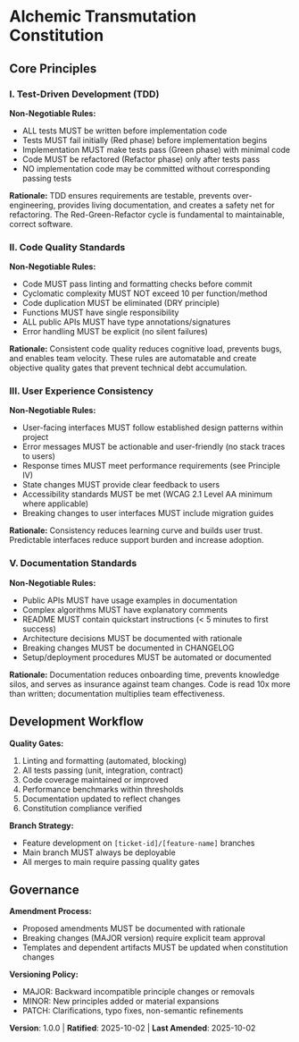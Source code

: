 <!--
Sync Impact Report:
- Version change: [TEMPLATE] → 1.0.0
- Initial constitution ratification
- Added principles:
  * I. Test-Driven Development (TDD)
  * II. Code Quality Standards
  * III. User Experience Consistency
  * IV. Performance Requirements
  * V. Documentation Standards
- Added sections:
  * Development Workflow (code review, quality gates, branch strategy)
  * Governance (amendment process, versioning, compliance review)
- Templates updated:
  * ✅ .specify/templates/plan-template.md (Constitution Check section with all 5 principles)
  * ✅ .specify/templates/spec-template.md (added Performance & UX requirement sections)
  * ✅ .specify/templates/tasks-template.md (constitutional requirement annotations added)
  * ✅ .specify/templates/agent-file-template.md (no changes needed - generic template)
- Follow-up TODOs: None
-->

# Alchemic Transmutation Constitution

## Core Principles

### I. Test-Driven Development (TDD)

**Non-Negotiable Rules:**

- ALL tests MUST be written before implementation code
- Tests MUST fail initially (Red phase) before implementation begins
- Implementation MUST make tests pass (Green phase) with minimal code
- Code MUST be refactored (Refactor phase) only after tests pass
- NO implementation code may be committed without corresponding passing tests

**Rationale:** TDD ensures requirements are testable, prevents over-engineering,
provides living documentation, and creates a safety net for refactoring. The
Red-Green-Refactor cycle is fundamental to maintainable, correct software.

### II. Code Quality Standards

**Non-Negotiable Rules:**

- Code MUST pass linting and formatting checks before commit
- Cyclomatic complexity MUST NOT exceed 10 per function/method
- Code duplication MUST be eliminated (DRY principle)
- Functions MUST have single responsibility
- ALL public APIs MUST have type annotations/signatures
- Error handling MUST be explicit (no silent failures)

**Rationale:** Consistent code quality reduces cognitive load, prevents bugs,
and enables team velocity. These rules are automatable and create objective
quality gates that prevent technical debt accumulation.

### III. User Experience Consistency

**Non-Negotiable Rules:**

- User-facing interfaces MUST follow established design patterns within project
- Error messages MUST be actionable and user-friendly (no stack traces to users)
- Response times MUST meet performance requirements (see Principle IV)
- State changes MUST provide clear feedback to users
- Accessibility standards MUST be met (WCAG 2.1 Level AA minimum where applicable)
- Breaking changes to user interfaces MUST include migration guides

**Rationale:** Consistency reduces learning curve and builds user trust.
Predictable interfaces reduce support burden and increase adoption.

### V. Documentation Standards

**Non-Negotiable Rules:**

- Public APIs MUST have usage examples in documentation
- Complex algorithms MUST have explanatory comments
- README MUST contain quickstart instructions (< 5 minutes to first success)
- Architecture decisions MUST be documented with rationale
- Breaking changes MUST be documented in CHANGELOG
- Setup/deployment procedures MUST be automated or documented

**Rationale:** Documentation reduces onboarding time, prevents knowledge silos,
and serves as insurance against team changes. Code is read 10x more than
written; documentation multiplies team effectiveness.

## Development Workflow

**Quality Gates:**

1. Linting and formatting (automated, blocking)
2. All tests passing (unit, integration, contract)
3. Code coverage maintained or improved
4. Performance benchmarks within thresholds
5. Documentation updated to reflect changes
6. Constitution compliance verified

**Branch Strategy:**

- Feature development on `[ticket-id]/[feature-name]` branches
- Main branch MUST always be deployable
- All merges to main require passing quality gates

## Governance

**Amendment Process:**

- Proposed amendments MUST be documented with rationale
- Breaking changes (MAJOR version) require explicit team approval
- Templates and dependent artifacts MUST be updated when constitution changes

**Versioning Policy:**

- MAJOR: Backward incompatible principle changes or removals
- MINOR: New principles added or material expansions
- PATCH: Clarifications, typo fixes, non-semantic refinements

**Version**: 1.0.0 | **Ratified**: 2025-10-02 | **Last Amended**: 2025-10-02
